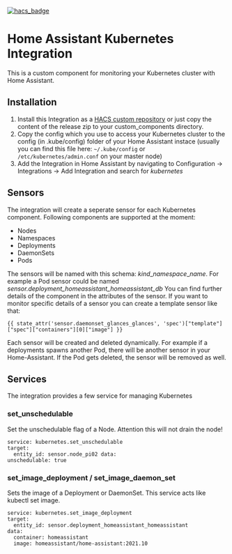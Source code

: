[![hacs_badge](https://img.shields.io/badge/HACS-Custom-41BDF5.svg?style=for-the-badge)](https://github.com/hacs/integration)

# Home Assistant Kubernetes Integration

This is a custom component for monitoring your Kubernetes cluster with Home Assistant.

## Installation

1. Install this Integration as a [HACS custom repository](https://hacs.xyz/docs/faq/custom_repositories) or just copy the content of the release zip to your custom_components directory.
2. Copy the config which you use to access your Kubernetes cluster to the config (in .kube/config) folder of your Home Assistant instace (usually you can find this file here: `~/.kube/config` or `/etc/kubernetes/admin.conf` on your master node)
3. Add the Integration in Home Assistant by navigating to Configuration -> Integrations -> Add Integration and search for *kubernetes*

## Sensors

The integration will create a seperate sensor for each Kubernetes component.
Following components are supported at the moment:

- Nodes
- Namespaces
- Deployments
- DaemonSets
- Pods

The sensors will be named with this schema: _kind__*namespace*__name_. For example a Pod sensor could be named *sensor.deployment_homeassistant_homeassistant_db*
You can find further details of the component in the attributes of the sensor. If you want to monitor specific details of a sensor you can create a template sensor like that:

```{{ state_attr('sensor.daemonset_glances_glances', 'spec')["template"]["spec"]["containers"][0]["image"] }}```

Each sensor will be created and deleted dynamically. For example if a deployments spawns another Pod, there will be another sensor in your Home-Assistant. If the Pod gets deleted, the sensor will be removed as well.

## Services

The integration provides a few service for managing Kubernetes

### set_unschedulable

Set the unschedulable flag of a Node. Attention this will not drain the node!

```
service: kubernetes.set_unschedulable
target:
  entity_id: sensor.node_pi02 data:
unschedulable: true
```

### set_image_deployment / set_image_daemon_set

Sets the image of a Deployment or DaemonSet. This service acts like kubectl set image.

```
service: kubernetes.set_image_deployment
target:
  entity_id: sensor.deployment_homeassistant_homeassistant
data:
  container: homeassistant
  image: homeassistant/home-assistant:2021.10
```
